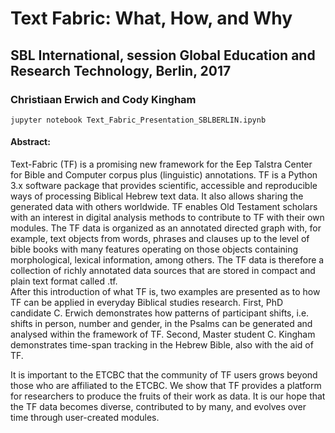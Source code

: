# Text Fabric: What, How, and Why
## SBL International, session Global Education and Research Technology, Berlin, 2017
### Christiaan Erwich and Cody Kingham

`jupyter notebook Text_Fabric_Presentation_SBLBERLIN.ipynb`

#### Abstract:
Text-Fabric (TF) is a promising new framework for the Eep Talstra Center for Bible and Computer corpus plus (linguistic) annotations. TF is a Python 3.x software package that provides scientific, accessible and reproducible ways of processing Biblical Hebrew text data. It also allows sharing the generated data with others worldwide. TF enables Old Testament scholars with an interest in digital analysis methods to contribute to TF with their own modules. The TF data is organized as an annotated directed graph with, for example, text objects from words, phrases and clauses up to the level of bible books with many features operating on those objects containing morphological, lexical information, among others. The TF data is therefore a collection of richly annotated data sources that are stored in compact and plain text format called .tf.  
After this introduction of what TF is, two examples are presented as to how TF can be applied in everyday Biblical studies research. First, PhD candidate C. Erwich demonstrates how patterns of participant shifts, i.e. shifts in person, number and gender, in the Psalms can be generated and analysed within the framework of TF. Second, Master student C. Kingham demonstrates time-span tracking in the Hebrew Bible, also with the aid of TF.  

It is important to the ETCBC that the community of TF users grows beyond those who are affiliated to the ETCBC. We show that TF provides a platform for researchers to produce the fruits of their work as data. It is our hope that the TF data becomes diverse, contributed to by many, and evolves over time through user-created modules.

